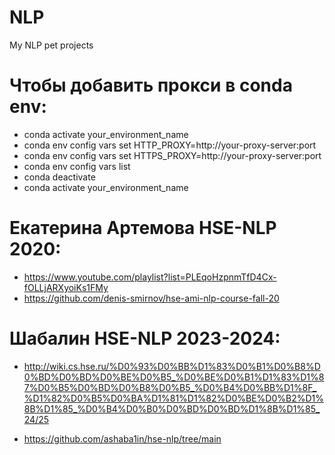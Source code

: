 # NLP
My NLP pet projects 

# Чтобы добавить прокси в conda env:
 - conda activate your_environment_name
 - conda env config vars set HTTP_PROXY=http://your-proxy-server:port
 - conda env config vars set HTTPS_PROXY=http://your-proxy-server:port
 - conda env config vars list
 - conda deactivate
 - conda activate your_environment_name

# Екатерина Артемова HSE-NLP 2020:

 - https://www.youtube.com/playlist?list=PLEqoHzpnmTfD4Cx-fOLLjARXyoiKs1FMy
 - https://github.com/denis-smirnov/hse-ami-nlp-course-fall-20

# Шабалин HSE-NLP 2023-2024:

 - http://wiki.cs.hse.ru/%D0%93%D0%BB%D1%83%D0%B1%D0%B8%D0%BD%D0%BD%D0%BE%D0%B5_%D0%BE%D0%B1%D1%83%D1%87%D0%B5%D0%BD%D0%B8%D0%B5_%D0%B4%D0%BB%D1%8F_%D1%82%D0%B5%D0%BA%D1%81%D1%82%D0%BE%D0%B2%D1%8B%D1%85_%D0%B4%D0%B0%D0%BD%D0%BD%D1%8B%D1%85_24/25

 - https://github.com/ashaba1in/hse-nlp/tree/main

